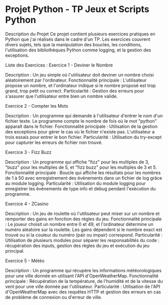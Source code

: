 # Projet Python - TP Jeux et Scripts Python
Description du Projet
Ce projet contient plusieurs exercices pratiques en Python que j'ai réalisés dans le cadre d'un TP. Les exercices couvrent divers sujets, tels que la manipulation des boucles, les conditions, l'utilisation des bibliothèques Python comme logging, et la gestion des exceptions.

Liste des Exercices :
Exercice 1 - Deviner le Nombre

Description : Un jeu simple où l'utilisateur doit deviner un nombre choisi aléatoirement par l'ordinateur.
Fonctionnalité principale : L'utilisateur propose un nombre, et l'ordinateur indique si le nombre proposé est trop grand, trop petit ou correct.
Particularité : Gestion des erreurs pour s'assurer que l'utilisateur entre bien un nombre valide.

Exercice 2 - Compter les Mots

Description : Un programme qui demande à l'utilisateur d'entrer le nom d'un fichier texte. Le programme compte le nombre de fois où le mot "python" apparaît dans le fichier.
Fonctionnalité principale : Utilisation de la gestion des exceptions pour gérer le cas où le fichier n'existe pas. L'utilisateur a trois essais pour entrer le bon fichier.
Particularité : Utilisation du try-except pour capturer les erreurs de fichier non trouvé.

Exercice 3 - Fizz Buzz

Description : Un programme qui affiche "fizz" pour les multiples de 3, "buzz" pour les multiples de 5, et "fizz buzz" pour les multiples de 3 et 5.
Fonctionnalité principale : Boucle qui affiche les résultats pour les nombres de 1 à 50 avec enregistrement des événements dans un fichier de log grâce au module logging.
Particularité : Utilisation du module logging pour enregistrer les événements de type info et debug pendant l'exécution du programme.

Exercice 4 - ZCasino

Description : Un jeu de roulette où l'utilisateur peut miser sur un nombre et remporter des gains en fonction des règles du jeu.
Fonctionnalité principale : Le joueur choisit un nombre entre 0 et 49, et l'ordinateur détermine un numéro aléatoire sur la roulette. Les gains dépendent si le nombre exact est trouvé ou si la couleur du numéro (pair ou impair) correspond.
Particularité : Utilisation de plusieurs modules pour séparer les responsabilités du code : récupération des inputs, gestion des règles du jeu et exécution du jeu principal.

Exercice 5 - Météo

Description : Un programme qui récupère les informations météorologiques pour une ville donnée en utilisant l'API d'OpenWeatherMap.
Fonctionnalité principale : Récupération de la température, de l'humidité et de la vitesse du vent pour une ville donnée par l'utilisateur.
Particularité : Utilisation de l'API d'OpenWeatherMap avec des requêtes HTTP et gestion des erreurs en cas de problème de connexion ou d'erreur de ville.
